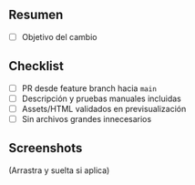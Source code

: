 ## Resumen
- [ ] Objetivo del cambio

## Checklist
- [ ] PR desde feature branch hacia `main`
- [ ] Descripción y pruebas manuales incluidas
- [ ] Assets/HTML validados en previsualización
- [ ] Sin archivos grandes innecesarios

## Screenshots
(Arrastra y suelta si aplica)
